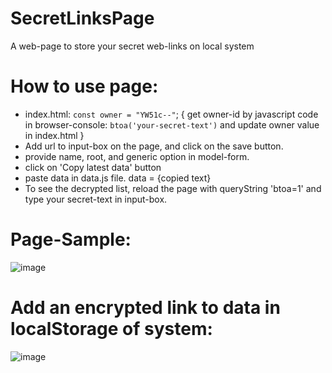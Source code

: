 # SecretLinksPage
A web-page to store your secret web-links on local system

# How to use page:
- index.html: `const owner = "YW51c--"`; { get owner-id by javascript code in browser-console: `btoa('your-secret-text')`  and update owner value in index.html }
- Add url to input-box on the page, and click on the save button.
- provide name, root, and generic option in model-form.
- click on 'Copy latest data' button
- paste data in data.js file. data = {copied text}
- To see the decrypted list, reload the page with queryString 'btoa=1' and type your secret-text in input-box.

# Page-Sample:

![image](https://github.com/onu-khatri/SecretLinksPage/assets/85816412/c3230540-3b6d-49c0-bf18-12c0eb12ea7a)

# Add an encrypted link to data in localStorage of system:

![image](https://github.com/onu-khatri/SecretLinksPage/assets/85816412/d0d548a2-28fd-4f35-9803-131c7f8097da)
